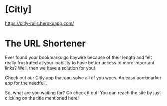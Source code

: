 
# [Citly]

https://citly-rails.herokuapp.com/

# The URL Shortener

   Ever found your bookmarks go haywire because of their length and felt really frustrated at your inability to have better access to more important links? Well, then we have a solution for you!

   Check out our Citly app that can solve all of you woes. An easy bookmarker app for the needfull.

   So, what are you waiting for? Go check it out! You can reach the site by just clicking on the title mentioned here! 


